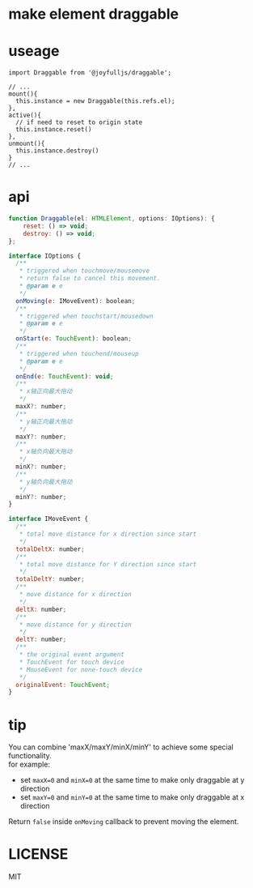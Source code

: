 # make element draggable

# useage

```JS
import Draggable from '@joyfulljs/draggable';

// ...
mount(){
  this.instance = new Draggable(this.refs.el);
},
active(){
  // if need to reset to origin state
  this.instance.reset()
},
unmount(){
  this.instance.destroy()
}
// ...

```

# api

```js
function Draggable(el: HTMLElement, options: IOptions): {
    reset: () => void;
    destroy: () => void;
};

interface IOptions {
  /**
   * triggered when touchmove/mousemove
   * return false to cancel this movement.
   * @param e e
   */
  onMoving(e: IMoveEvent): boolean;
  /**
   * triggered when touchstart/mousedown
   * @param e e
   */
  onStart(e: TouchEvent): boolean;
  /**
   * triggered when touchend/mouseup
   * @param e e
   */
  onEnd(e: TouchEvent): void;
  /**
   * x轴正向最大拖动
   */
  maxX?: number;
  /**
   * y轴正向最大拖动
   */
  maxY?: number;
  /**
   * x轴负向最大拖动
   */
  minX?: number;
  /**
   * y轴负向最大拖动
   */
  minY?: number;
}

interface IMoveEvent {
  /**
   * total move distance for x direction since start
   */
  totalDeltX: number;
  /**
   * total move distance for Y direction since start
   */
  totalDeltY: number;
  /**
   * move distance for x direction
   */
  deltX: number;
  /**
   * move distance for y direction
   */
  deltY: number;
  /**
   * the original event argument
   * TouchEvent for touch device
   * MouseEvent for none-touch device
   */
  originalEvent: TouchEvent;
}

```

# tip

You can combine 'maxX/maxY/minX/minY' to achieve some special functionality.  
for example:  
- set `maxX=0` and `minX=0` at the same time to make only draggable at y direction
- set `maxY=0` and `minY=0` at the same time to make only draggable at x direction

Return `false` inside `onMoving` callback to prevent moving the element. 

# LICENSE

MIT
